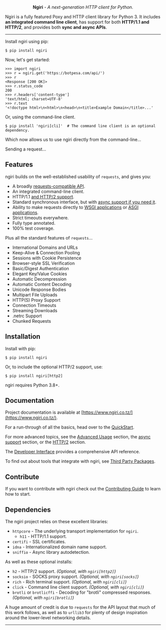 

<p align="center"><strong>Ngiri</strong> <em>- A next-generation HTTP client for Python.</em></p>

<p align="center">

</p>

Ngiri is a fully featured Poxy and HTTP client library for Python 3. It includes **an integrated
command line client**, has support for both **HTTP/1.1 and HTTP/2**, and provides both **sync
and async APIs**.

---

Install ngiri using pip:

```shell
$ pip install ngiri
```

Now, let's get started:

```pycon
>>> import ngiri
>>> r = ngiri.get('https://botpesa.com/api/')
>>> r
<Response [200 OK]>
>>> r.status_code
200
>>> r.headers['content-type']
'text/html; charset=UTF-8'
>>> r.text
'<!doctype html>\n<html>\n<head>\n<title>Example Domain</title>...'
```

Or, using the command-line client.

```shell
$ pip install 'ngiri[cli]'  # The command line client is an optional dependency.
```

Which now allows us to use ngiri directly from the command-line...



Sending a request...


## Features

ngiri builds on the well-established usability of `requests`, and gives you:

* A broadly [requests-compatible API](https://www.ngiri.co.tz/compatibility/).
* An integrated command-line client.
* HTTP/1.1 [and HTTP/2 support](https://www.ngiri.co.tz/http2/).
* Standard synchronous interface, but with [async support if you need it](https://www.ngiri.co.tz/async/).
* Ability to make requests directly to [WSGI applications](https://www.ngiri.co.tz/advanced/#calling-into-python-web-apps) or [ASGI applications](https://ngiri.co.tz/async/#calling-into-python-web-apps).
* Strict timeouts everywhere.
* Fully type annotated.
* 100% test coverage.

Plus all the standard features of `requests`...

* International Domains and URLs
* Keep-Alive & Connection Pooling
* Sessions with Cookie Persistence
* Browser-style SSL Verification
* Basic/Digest Authentication
* Elegant Key/Value Cookies
* Automatic Decompression
* Automatic Content Decoding
* Unicode Response Bodies
* Multipart File Uploads
* HTTP(S) Proxy Support
* Connection Timeouts
* Streaming Downloads
* .netrc Support
* Chunked Requests

## Installation

Install with pip:

```shell
$ pip install ngiri
```

Or, to include the optional HTTP/2 support, use:

```shell
$ pip install ngiri[http2]
```

ngiri requires Python 3.8+.

## Documentation

Project documentation is available at [https://www.ngiri.co.tz/](https://www.ngiri.co.tz/).

For a run-through of all the basics, head over to the [QuickStart](https://www.ngiri.co.tz/quickstart/).

For more advanced topics, see the [Advanced Usage](https://www.ngiri.co.tz/advanced/) section, the [async support](https://www.ngiri.co.tz/async/) section, or the [HTTP/2](https://www.ngiri.co.tz/http2/) section.

The [Developer Interface](https://www.ngiri.co.tz/api/) provides a comprehensive API reference.

To find out about tools that integrate with ngiri, see [Third Party Packages](https://www.ngiri.co.tz/third_party_packages/).

## Contribute

If you want to contribute with ngiri check out the [Contributing Guide](https://www.ngiri.co.tz/contributing/) to learn how to start.

## Dependencies

The ngiri project relies on these excellent libraries:

* `httpcore` - The underlying transport implementation for `ngiri`.
  * `h11` - HTTP/1.1 support.
* `certifi` - SSL certificates.
* `idna` - Internationalized domain name support.
* `sniffio` - Async library autodetection.

As well as these optional installs:

* `h2` - HTTP/2 support. *(Optional, with `ngiri[http2]`)*
* `socksio` - SOCKS proxy support. *(Optional, with `ngiri[socks]`)*
* `rich` - Rich terminal support. *(Optional, with `ngiri[cli]`)*
* `click` - Command line client support. *(Optional, with `ngiri[cli]`)*
* `brotli` or `brotlicffi` - Decoding for "brotli" compressed responses. *(Optional, with `ngiri[brotli]`)*

A huge amount of credit is due to `requests` for the API layout that
much of this work follows, as well as to `urllib3` for plenty of design
inspiration around the lower-level networking details.

---

